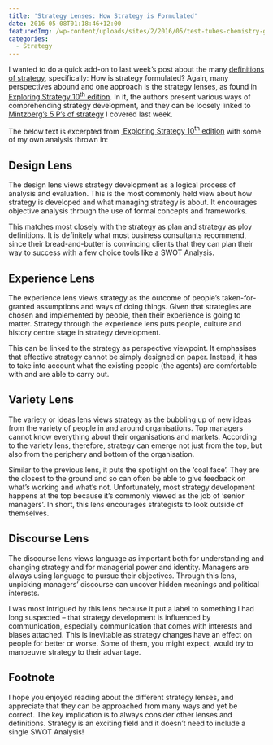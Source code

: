 ```yaml
---
title: 'Strategy Lenses: How Strategy is Formulated'
date: 2016-05-08T01:18:46+12:00
featuredImg: /wp-content/uploads/sites/2/2016/05/test-tubes-chemistry-glass-red-liquid-pink.jpg
categories:
  - Strategy
---
```

I wanted to do a quick add-on to last week’s post about the many [definitions of strategy](/definitions-of-strategy/), specifically: How is strategy formulated? Again, many perspectives abound and one approach is the strategy lenses, as found in [Exploring Strategy 10<sup>th</sup> edition](http://amzn.to/1X1hV7x). In it, the authors present various ways of comprehending strategy development, and they can be loosely linked to [Mintzberg’s 5 P’s of strategy](/definitions-of-strategy/) I covered last week.
  
<!--more-->

The below text is excerpted from [ Exploring Strategy 10<sup>th</sup> edition](http://amzn.to/1X1hV7x) with some of my own analysis thrown in:

## Design Lens

The design lens views strategy development as a logical process of analysis and evaluation. This is the most commonly held view about how strategy is developed and what managing strategy is about. It encourages objective analysis through the use of formal concepts and frameworks.

This matches most closely with the strategy as plan and strategy as ploy definitions. It is definitely what most business consultants recommend, since their bread-and-butter is convincing clients that they can plan their way to success with a few choice tools like a SWOT Analysis.

## Experience Lens

The experience lens views strategy as the outcome of people’s taken-for-granted assumptions and ways of doing things. Given that strategies are chosen and implemented by people, then their experience is going to matter. Strategy through the experience lens puts people, culture and history centre stage in strategy development.

This can be linked to the strategy as perspective viewpoint. It emphasises that effective strategy cannot be simply designed on paper. Instead, it has to take into account what the existing people (the agents) are comfortable with and are able to carry out.

## Variety Lens

The variety or ideas lens views strategy as the bubbling up of new ideas from the variety of people in and around organisations. Top managers cannot know everything about their organisations and markets. According to the variety lens, therefore, strategy can emerge not just from the top, but also from the periphery and bottom of the organisation.

Similar to the previous lens, it puts the spotlight on the ‘coal face’. They are the closest to the ground and so can often be able to give feedback on what’s working and what’s not. Unfortunately, most strategy development happens at the top because it’s commonly viewed as the job of ‘senior managers’. In short, this lens encourages strategists to look outside of themselves.

## Discourse Lens

The discourse lens views language as important both for understanding and changing strategy and for managerial power and identity. Managers are always using language to pursue their objectives. Through this lens, unpicking managers’ discourse can uncover hidden meanings and political interests.

I was most intrigued by this lens because it put a label to something I had long suspected – that strategy development is influenced by communication, especially communication that comes with interests and biases attached. This is inevitable as strategy changes have an effect on people for better or worse. Some of them, you might expect, would try to manoeuvre strategy to their advantage.

## Footnote

I hope you enjoyed reading about the different strategy lenses, and appreciate that they can be approached from many ways and yet be correct. The key implication is to always consider other lenses and definitions. Strategy is an exciting field and it doesn’t need to include a single SWOT Analysis!